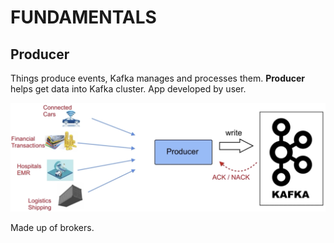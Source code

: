 # FUNDAMENTALS

## Producer

Things produce events, Kafka manages and processes them. **Producer** helps get data into Kafka cluster. App developed by user.

![producer](/assets/producer.png)

Made up of brokers.
